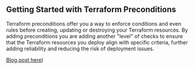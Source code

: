 ## Getting Started with Terraform Preconditions

Terraform preconditions offer you a way to enforce conditions and even rules before creating, updating or destroying your Terraform resources. By adding preconditions you are adding another "level" of checks to ensure that the Terraform resources you deploy align with specific criteria, further adding reliability and reducing the risk of deployment issues.

[Blog post here](https://thomasthornton.cloud/2024/03/28/enabling-postgresql-flexible-server-logs-and-configuring-a-retention-period-using-terraform))
